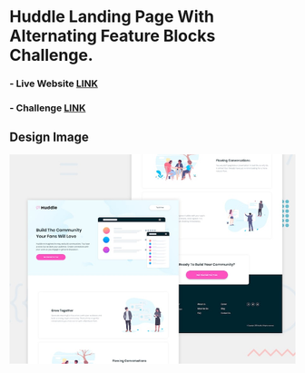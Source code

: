 # Huddle Landing Page With Alternating Feature Blocks Challenge.

### - Live Website [LINK](https://abdraoufx.github.io/frontEndMentor_Challenges/junior/huddle_landing_page_with_alternating_feature_blocks/)

### - Challenge [LINK](https://www.frontendmentor.io/solutions/)

## Design Image

![Preview_Design_Image](images/desktop-preview.jpg "Design Image")
